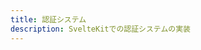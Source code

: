 ```yaml
---
title: 認証システム
description: SvelteKitでの認証システムの実装
---
```


<script>
  import PreparingPage from '$lib/components/PreparingPage.svelte';
</script>

<PreparingPage 
  title="認証システム" 
  description="SvelteKitでの認証システムの実装について学びます。セッションベース認証とJWT認証の実装、ログイン・ログアウト機能、ユーザー登録とパスワードハッシュ化、認証状態の管理、ルート保護（Protected Routes）、OAuth連携（Google、GitHub等）、AuthJSやLucia等のライブラリ活用、セキュリティベストプラクティスなどを詳しく解説します。"
  expectedDate="近日公開予定" />